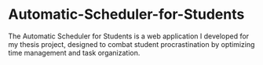 # Automatic-Scheduler-for-Students
The Automatic Scheduler for Students is a web application I developed for my thesis project, designed to combat student procrastination by optimizing time management and task organization.
